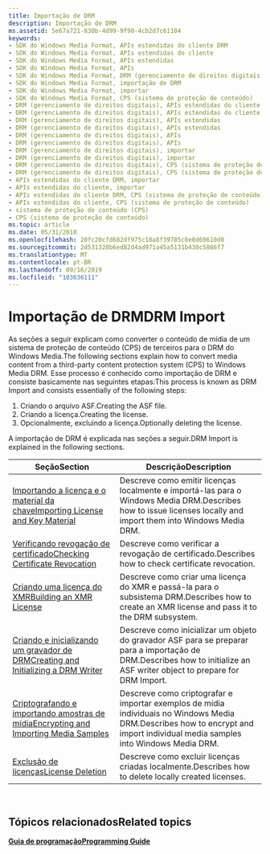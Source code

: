 ```yaml
---
title: Importação de DRM
description: Importação de DRM
ms.assetid: 5e67a721-830b-4d99-9f90-4cb2d7c61104
keywords:
- SDK do Windows Media Format, APIs estendidas do cliente DRM
- SDK do Windows Media Format, APIs estendidas do cliente
- SDK do Windows Media Format, APIs estendidas
- SDK do Windows Media Format, APIs
- SDK do Windows Media Format, DRM (gerenciamento de direitos digitais)
- SDK do Windows Media Format, importação de DRM
- SDK do Windows Media Format, importar
- SDK do Windows Media Format, CPS (sistema de proteção de conteúdo)
- DRM (gerenciamento de direitos digitais), APIs estendidas do cliente
- DRM (gerenciamento de direitos digitais), APIs estendidas do cliente
- DRM (gerenciamento de direitos digitais), APIs estendidas
- DRM (gerenciamento de direitos digitais), APIs estendidas
- DRM (gerenciamento de direitos digitais), APIs
- DRM (gerenciamento de direitos digitais), APIs
- DRM (gerenciamento de direitos digitais), importar
- DRM (gerenciamento de direitos digitais), importar
- DRM (gerenciamento de direitos digitais), CPS (sistema de proteção de conteúdo)
- DRM (gerenciamento de direitos digitais), CPS (sistema de proteção de conteúdo)
- APIs estendidas do cliente DRM, importar
- APIs estendidas do cliente, importar
- APIs estendidas do cliente DRM, CPS (sistema de proteção de conteúdo)
- APIs estendidas do cliente, CPS (sistema de proteção de conteúdo)
- sistema de proteção de conteúdo (CPS)
- CPS (sistema de proteção de conteúdo)
ms.topic: article
ms.date: 05/31/2018
ms.openlocfilehash: 20fc20cfd682df975c10a8f39785c0e8d69610d0
ms.sourcegitcommit: 2d531328b6ed82d4ad971a45a5131b430c5866f7
ms.translationtype: MT
ms.contentlocale: pt-BR
ms.lasthandoff: 09/16/2019
ms.locfileid: "103636111"
---
```

# <a name="drm-import"></a><span data-ttu-id="479c2-127">Importação de DRM</span><span class="sxs-lookup"><span data-stu-id="479c2-127">DRM Import</span></span>

<span data-ttu-id="479c2-128">As seções a seguir explicam como converter o conteúdo de mídia de um sistema de proteção de conteúdo (CPS) de terceiros para o DRM do Windows Media.</span><span class="sxs-lookup"><span data-stu-id="479c2-128">The following sections explain how to convert media content from a third-party content protection system (CPS) to Windows Media DRM.</span></span> <span data-ttu-id="479c2-129">Esse processo é conhecido como importação de DRM e consiste basicamente nas seguintes etapas:</span><span class="sxs-lookup"><span data-stu-id="479c2-129">This process is known as DRM Import and consists essentially of the following steps:</span></span>

1.  <span data-ttu-id="479c2-130">Criando o arquivo ASF.</span><span class="sxs-lookup"><span data-stu-id="479c2-130">Creating the ASF file.</span></span>
2.  <span data-ttu-id="479c2-131">Criando a licença.</span><span class="sxs-lookup"><span data-stu-id="479c2-131">Creating the license.</span></span>
3.  <span data-ttu-id="479c2-132">Opcionalmente, excluindo a licença.</span><span class="sxs-lookup"><span data-stu-id="479c2-132">Optionally deleting the license.</span></span>

<span data-ttu-id="479c2-133">A importação de DRM é explicada nas seções a seguir.</span><span class="sxs-lookup"><span data-stu-id="479c2-133">DRM Import is explained in the following sections.</span></span>



| <span data-ttu-id="479c2-134">Seção</span><span class="sxs-lookup"><span data-stu-id="479c2-134">Section</span></span>                                                                              | <span data-ttu-id="479c2-135">Descrição</span><span class="sxs-lookup"><span data-stu-id="479c2-135">Description</span></span>                                                                          |
|--------------------------------------------------------------------------------------|--------------------------------------------------------------------------------------|
| [<span data-ttu-id="479c2-136">Importando a licença e o material da chave</span><span class="sxs-lookup"><span data-stu-id="479c2-136">Importing License and Key Material</span></span>](importing-license-and-key-material.md)         | <span data-ttu-id="479c2-137">Descreve como emitir licenças localmente e importá-las para o Windows Media DRM.</span><span class="sxs-lookup"><span data-stu-id="479c2-137">Describes how to issue licenses locally and import them into Windows Media DRM.</span></span>      |
| [<span data-ttu-id="479c2-138">Verificando revogação de certificado</span><span class="sxs-lookup"><span data-stu-id="479c2-138">Checking Certificate Revocation</span></span>](checking-certificate-revocation.md)               | <span data-ttu-id="479c2-139">Descreve como verificar a revogação de certificado.</span><span class="sxs-lookup"><span data-stu-id="479c2-139">Describes how to check certificate revocation.</span></span>                                       |
| [<span data-ttu-id="479c2-140">Criando uma licença do XMR</span><span class="sxs-lookup"><span data-stu-id="479c2-140">Building an XMR License</span></span>](building-an-xmr-license.md)                               | <span data-ttu-id="479c2-141">Descreve como criar uma licença do XMR e passá-la para o subsistema DRM.</span><span class="sxs-lookup"><span data-stu-id="479c2-141">Describes how to create an XMR license and pass it to the DRM subsystem.</span></span>             |
| [<span data-ttu-id="479c2-142">Criando e inicializando um gravador de DRM</span><span class="sxs-lookup"><span data-stu-id="479c2-142">Creating and Initializing a DRM Writer</span></span>](creating-and-initializing-a-drm-writer.md) | <span data-ttu-id="479c2-143">Descreve como inicializar um objeto do gravador ASF para se preparar para a importação de DRM.</span><span class="sxs-lookup"><span data-stu-id="479c2-143">Describes how to initialize an ASF writer object to prepare for DRM Import.</span></span>          |
| [<span data-ttu-id="479c2-144">Criptografando e importando amostras de mídia</span><span class="sxs-lookup"><span data-stu-id="479c2-144">Encrypting and Importing Media Samples</span></span>](encrypting-and-importing-media-samples.md) | <span data-ttu-id="479c2-145">Descreve como criptografar e importar exemplos de mídia individuais no Windows Media DRM.</span><span class="sxs-lookup"><span data-stu-id="479c2-145">Describes how to encrypt and import individual media samples into Windows Media DRM.</span></span> |
| [<span data-ttu-id="479c2-146">Exclusão de licenças</span><span class="sxs-lookup"><span data-stu-id="479c2-146">License Deletion</span></span>](license-deletion.md)                                             | <span data-ttu-id="479c2-147">Descreve como excluir licenças criadas localmente.</span><span class="sxs-lookup"><span data-stu-id="479c2-147">Describes how to delete locally created licenses.</span></span>                                    |



 

## <a name="related-topics"></a><span data-ttu-id="479c2-148">Tópicos relacionados</span><span class="sxs-lookup"><span data-stu-id="479c2-148">Related topics</span></span>

<dl> <dt>

[<span data-ttu-id="479c2-149">**Guia de programação**</span><span class="sxs-lookup"><span data-stu-id="479c2-149">**Programming Guide**</span></span>](drm-programming-guide.md)
</dt> </dl>

 

 




